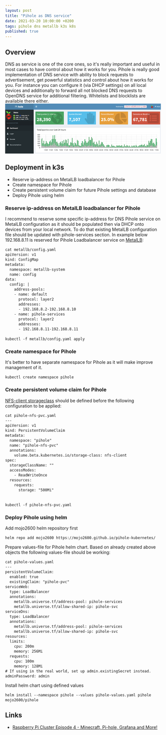 ```yaml
---
layout: post
title: "Pihole as DNS service"
date: 2021-03-20 10:00:00 +0200
tags: pihole dns metallb k3s k8s
published: true
---
```

## Overview
DNS as service is one of the core ones, so it's really important and useful in most cases to have control about how it works for you. Pihole is really good implementation of DNS service with ability to block requests to advertisement, get powerful statistics and control about how it works for you. For instance you can configure it (via DHCP settings) on all local devices and additionally to forward all not blocked DNS requests to OpenDNS service for additional filtering. Whitelists and blocklists are available there either.
![pihole-dashboard](/assets/pihole-dashboard.png)

## Deployment in k3s
- Reserve ip-address on MetalLB loadbalancer for Pihole
- Create namespace for Pihole
- Create persistent volume claim for future Pihole settings and database
- Deploy Pihole using helm

### Reserve ip-address on MetalLB loadbalancer for Pihole
I recommend to reserve some specific ip-address for DNS Pihole service on MetalLB configuration as it should be populated then via DHCP onto devices from your local network. To do that existing MetalLB configuration file should be updated with pihole-services section. In example below 192.168.8.11 is reserved for Pihole Loadbalancer service on [MetalLB](/2021/01/15/Metallb-as-LoadBalancer-for-K3s.html):
```
cat metallb/config.yaml
apiVersion: v1
kind: ConfigMap
metadata:
  namespace: metallb-system
  name: config
data:
  config: |
    address-pools:
    - name: default
      protocol: layer2
      addresses:
      - 192.168.8.2-192.168.8.10
    - name: pihole-services
      protocol: layer2
      addresses:
      - 192.168.8.11-192.168.8.11

kubectl -f metallb/config.yaml apply
```

### Create namespace for Pihole
It's better to have separate namespace for Pihole as it will make improve management of it.
```
kubectl create namespace pihole
```

### Create persistent volume claim for Pihole
[NFS-client storageclass](/2021/02/20/NFS-Client.html) should be defined before the following configuration to be applied:

```
cat pihole-nfs-pvc.yaml
---
apiVersion: v1
kind: PersistentVolumeClaim
metadata:
  namespace: "pihole"
  name: "pihole-nfs-pvc"
  annotations:
    volume.beta.kubernetes.io/storage-class: nfs-client
spec:
  storageClassName: ""
  accessModes:
    - ReadWriteOnce
  resources:
    requests:
      storage: "500Mi"


kubectl -f pihole-nfs-pvc.yaml
```

### Deploy Pihole using helm
Add mojo2600 helm repository first
```
helm repo add mojo2600 https://mojo2600.github.io/pihole-kubernetes/
```
Prepare values-file for Pihole helm chart. Based on already created above objects the following values-file should be working:
```
cat pihole-values.yaml
---
persistentVolumeClaim:
  enabled: true
  existingClaim: "pihole-pvc"
serviceWeb:
  type: LoadBalancer
  annotations:
    metallb.universe.tf/address-pool: pihole-services
    metallb.universe.tf/allow-shared-ip: pihole-svc
serviceDns:
  type: LoadBalancer
  annotations:
    metallb.universe.tf/address-pool: pihole-services
    metallb.universe.tf/allow-shared-ip: pihole-svc
resources:
  limits:
    cpu: 200m
    memory: 256Mi
  requests:
    cpu: 100m
    memory: 128Mi
# If using in the real world, set up admin.existingSecret instead.
adminPassword: admin
``` 
Install helm chart using defined values
```
helm install --namespace pihole --values pihole-values.yaml pihole mojo2600/pihole
```

## Links
- [Raspberry Pi Cluster Episode 4 - Minecraft, Pi-hole, Grafana and More!](https://www.jeffgeerling.com/blog/2020/raspberry-pi-cluster-episode-4-minecraft-pi-hole-grafana-and-more)